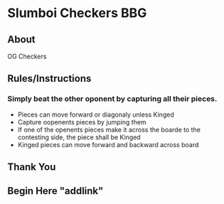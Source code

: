 # Slumboi Checkers BBG

## About
OG Checkers 

## Rules/Instructions
### Simply beat the other oponent by capturing all their pieces. 
- Pieces can move forward or diagonaly unless Kinged
- Capture oopenents pieces by jumping them
- If one of the openents pieces make it across the boarde to the contesting side, the piece shall be Kinged
- Kinged pieces can move forward and backward across board

## Thank You

## Begin Here "addlink"

